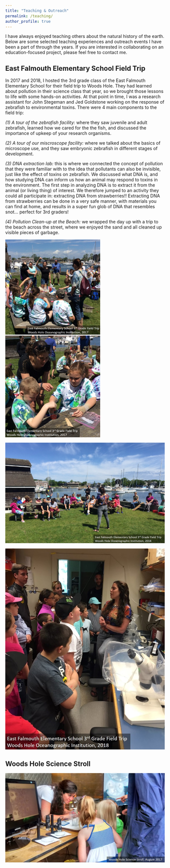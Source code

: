 ```yaml
---
title: "Teaching & Outreach"
permalink: /teaching/
author_profile: true
---
```


I have always enjoyed teaching others about the natural history of the earth. Below are some selected teaching experiences and outreach events I have been a part of through the years. If you are interested in collaborating on an education-focused project, please feel free to contact me.

## East Falmouth Elementary School Field Trip

In 2017 and 2018, I hosted the 3rd grade class of the East Falmouth Elementary School for their field trip to Woods Hole. They had learned about pollution in their science class that year, so we brought those lessons to life with some hands-on activities. At that point in time, I was a research assistant for John Stegeman and Jed Goldstone working on the response of zebrafish to environmental toxins. There were 4 main components to the field trip: 

*(1) A tour of the zebrafish facility:* where they saw juvenile and adult zebrafish, learned how we cared for the the fish, and discussed the importance of upkeep of your research organisms. 

*(2) A tour of our miscroscope facility:* where we talked about the basics of microscope use, and they saw embryonic zebrafish in different stages of development.

*(3) DNA extraction lab:* this is where we connected the concept of pollution that they were familiar with to the idea that pollutants can also be invisible, just like the effect of toxins on zebrafish. We discussed what DNA is, and how studying DNA can inform us how an animal may respond to toxins in the environment. The first step in analyzing DNA is to extract it from the animal (or living thing) of interest. We therefore jumped to an activity they could all participate in: extracting DNA from strawberries!! Extracting DNA from strawberries can be done in a very safe manner, with materials you can find at home, and results in a super fun glob of DNA that resembles snot... perfect for 3rd graders!

*(4) Pollution Clean-up at the Beach:* we wrapped the day up with a trip to the beach across the street, where we enjoyed the sand and all cleaned up visible pieces of garbage.


<!--![EFES2017.](/images/EFES2017a-labeled.jpg)

![EFES2017.](/images/EFES2017b-labeled.jpg) -->

<p float="center">
  <img src="/images/EFES2017a-labeled.jpg" width="300" />
  <img src="/images/EFES2017b-labeled.jpg" width="300" /> 
</p>



![EFES2018.](/images/EFES2018b-labeled.jpg)

![EFES2018.](/images/EFES2018c-labeled.jpg)

## Woods Hole Science Stroll

![Stroll.](/images/ScienceStroll1-labeled.jpg)
